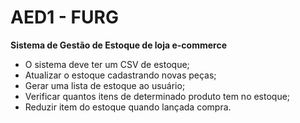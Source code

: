 # AED1 - FURG

**Sistema de Gestão de Estoque de loja e-commerce**
- O sistema deve ter um CSV de estoque;
- Atualizar o estoque cadastrando novas peças;
- Gerar uma lista de estoque ao usuário;
- Verificar quantos itens de determinado produto tem no estoque;
- Reduzir item do estoque quando lançada compra.
